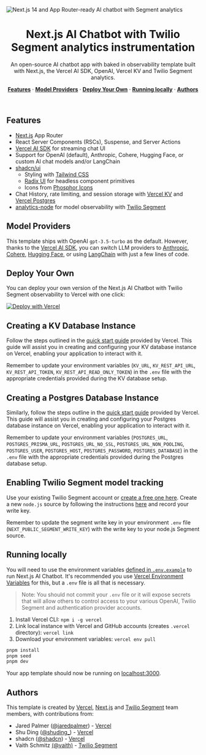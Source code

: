 
  <img alt="Next.js 14 and App Router-ready AI chatbot with Segment analytics" src="https://raw.githubusercontent.com/vaithschmitz/segment-ai-copilot/main/public/repo_img.png">
  <h1 align="center">Next.js AI Chatbot with Twilio Segment analytics instrumentation</h1>

<p align="center">
  An open-source AI chatbot app with baked in observability template built with Next.js, the Vercel AI SDK, OpenAI, Vercel KV and Twilio Segment analytics.
</p>

<p align="center">
  <a href="#features"><strong>Features</strong></a> ·
  <a href="#model-providers"><strong>Model Providers</strong></a> ·
  <a href="#deploy-your-own"><strong>Deploy Your Own</strong></a> ·
  <a href="#running-locally"><strong>Running locally</strong></a> ·
  <a href="#authors"><strong>Authors</strong></a>
</p>
<br/>

## Features

- [Next.js](https://nextjs.org) App Router
- React Server Components (RSCs), Suspense, and Server Actions
- [Vercel AI SDK](https://sdk.vercel.ai/docs) for streaming chat UI
- Support for OpenAI (default), Anthropic, Cohere, Hugging Face, or custom AI chat models and/or LangChain
- [shadcn/ui](https://ui.shadcn.com)
  - Styling with [Tailwind CSS](https://tailwindcss.com)
  - [Radix UI](https://radix-ui.com) for headless component primitives
  - Icons from [Phosphor Icons](https://phosphoricons.com)
- Chat History, rate limiting, and session storage with [Vercel KV](https://vercel.com/storage/kv) and [Vercel Postgres](https://vercel.com/docs/storage/vercel-postgres)
- [analytics-node](https://github.com/segmentio/analytics-node) for model observability with [Twilio Segment](https://segment.com/)

## Model Providers
This template ships with OpenAI `gpt-3.5-turbo` as the default. However, thanks to the [Vercel AI SDK](https://sdk.vercel.ai/docs), you can switch LLM providers to [Anthropic](https://anthropic.com), [Cohere](https://cohere.com/), [Hugging Face](https://huggingface.co), or using [LangChain](https://js.langchain.com) with just a few lines of code.

## Deploy Your Own

You can deploy your own version of the Next.js AI Chatbot with Twilio Segment observability to Vercel with one click:

[![Deploy with Vercel](https://vercel.com/button)](https://vercel.com/new/clone?repository-url=https%3A%2F%2Fgithub.com%2Fvaithschmitz%2Fsegment-ai-copilot)

## Creating a KV Database Instance

Follow the steps outlined in the [quick start guide](https://vercel.com/docs/storage/vercel-kv/quickstart#create-a-kv-database) provided by Vercel. This guide will assist you in creating and configuring your KV database instance on Vercel, enabling your application to interact with it.

Remember to update your environment variables (`KV_URL`, `KV_REST_API_URL`, `KV_REST_API_TOKEN`, `KV_REST_API_READ_ONLY_TOKEN`) in the `.env` file with the appropriate credentials provided during the KV database setup.

## Creating a Postgres Database Instance

Similarly, follow the steps outline in the [quick start guide](https://vercel.com/docs/storage/vercel-postgres/quickstart) provided by Vercel. This guide will assist you in creating and configuring your Postgres database instance on Vercel, enabling your application to interact with it.

Remember to update your environment variables (`POSTGRES_URL`, `POSTGRES_PRISMA_URL`, `POSTGRES_URL_NO_SSL`, `POSTGRES_URL_NON_POOLING`, `POSTGRES_USER`, `POSTGRES_HOST`, `POSTGRES_PASSWORD`, `POSTGRES_DATABASE`) in the `.env` file with the appropriate credentials provided during the Postgres database setup.

## Enabling Twilio Segment model tracking

Use your existing Twilio Segment account or [create a free one here](https://segment.com/signup/). Create a new `node.js` source by following the instructions [here](https://segment.com/docs/connections/sources/) and record your write key.

Remember to update the segment write key in your environment `.env` file (`NEXT_PUBLIC_SEGMENT_WRITE_KEY`) with the write key to your node.js Segment source. 


## Running locally

You will need to use the environment variables [defined in `.env.example`](.env.example) to run Next.js AI Chatbot. It's recommended you use [Vercel Environment Variables](https://vercel.com/docs/projects/environment-variables) for this, but a `.env` file is all that is necessary.

> Note: You should not commit your `.env` file or it will expose secrets that will allow others to control access to your various OpenAI, Twilio Segment and authentication provider accounts.

1. Install Vercel CLI: `npm i -g vercel`
2. Link local instance with Vercel and GitHub accounts (creates `.vercel` directory): `vercel link`
3. Download your environment variables: `vercel env pull`

```bash
pnpm install
pnpm seed
pnpm dev
```

Your app template should now be running on [localhost:3000](http://localhost:3000/).

## Authors

This template is created by [Vercel](https://vercel.com), [Next.js](https://nextjs.org) and [Twilio Segment](https://segment.com/) team members, with contributions from:

- Jared Palmer ([@jaredpalmer](https://twitter.com/jaredpalmer)) - [Vercel](https://vercel.com)
- Shu Ding ([@shuding\_](https://twitter.com/shuding_)) - [Vercel](https://vercel.com)
- shadcn ([@shadcn](https://twitter.com/shadcn)) - [Vercel](https://vercel.com)
- Vaith Schmitz [(@vaith)](https://www.linkedin.com/in/vaithschmitz/) - [Twilio Segment](https://segment.com/)
